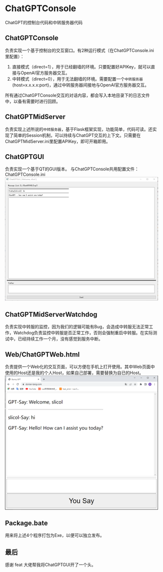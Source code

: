 # ChatGPTConsole
ChatGPT的控制台代码和中转服务器代码

## ChatGPTConsole

负责实现一个基于控制台的交互窗口。有2种运行模式（在ChatGPTConsole.ini里配置）：
1. 直接模式（direct=1），用于已经翻墙的环境。只要配置好APIKey，就可以直接与OpenAI官方服务器交互。
2. 中转模式（direct=0），用于无法翻墙的环境。需要配置一个`中转服务器`(host=x.x.x.x:port)，通过中转服务器间接地与OpenAI官方服务器交互。

所有通过ChatGPTConsole交互的对话内容，都会写入本地目录下的日志文件中，以备有需要时进行回顾。

## ChatGPTMidServer

负责实现上述所说的`中转服务器`，基于Flask框架实现，功能简单，代码可读。还实现了简单的Session机制，可以持续与ChatGPT交互的上下文。只需要在ChatGPTMidServer.ini里配置APIKey，即可开箱即用。

## ChatGPTGUI

负责实现一个基于QT的GUI版本。
与ChatGPTConsole共用配置文件：ChatGPTConsole.ini
![](./Web/snapshot2.png)


## ChatGPTMidServerWatchdog

负责实现中转服的监控，因为我们的逻辑可能有Bug，会造成中转服无法正常工作，Watchdog负责监控中转服是否正常工作，否则会强制重启中转服。在实际测试中，已经持续工作一个月，没有感觉到服务中断。

## Web/ChatGPTWeb.html

负责提供一个Web化的交互页面，可以方便在手机上打开使用。其中Web页面中使用的Host还是我的个人Host，如果自己部署，需要替换为自已的Host。
![](./Web/snapshot1.png)

## Package.bate
用来将上述4个程序打包为Exe，以便可以独立发布。

## 最后
感谢 feat 大佬帮我将ChatGPTGUI开了一个头。
